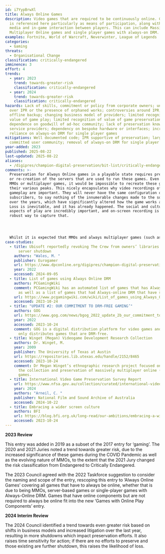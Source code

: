 ```yaml
---
id: i7YypBrwXl
title: Always Online Games
description: Video games that are required to be continuously online. Gameplay
  is referenced here particularly as means of participation, along with social
  media and in-game interaction between players. This can include Massively
  Multiplayer Online games and single player games with always-on DRM.
examples: Fortnite, World of Warcraft, Neverwinter, League of Legends
categories:
  - Gaming
threats:
  - Organisational Change
classification: critically-endangered
imminence: 3
effort: 4
trends:
  - year: 2023
    trend: towards-greater-risk
    classification: critically-endangered
  - year: 2024
    trend: towards-greater-risk
    classification: critically-endangered
hazards: Lack of skills, commitment or policy from corporate owners; uncertainty
  over IPR or the presence of orphaned works; controversies around IPR; lack of
  offline backup; changing business model of providers; limited recognition of
  value of game play; limited recognition of value of game preservation; over
  dependence on goodwill of ad-hoc community; lack of preservation know-how at
  service providers; dependency on bespoke hardware or interfaces; increased
  reliance on always-on DRM for single player games
mitigations: Well documented code; IPR supportive of preservation; large and
  committed user community; removal of always-on DRM for single player games
year-added: 2023
published: 2025-08-22
last-updated: 2025-08-22
aliases:
  - /digipres/champion-digital-preservation/bit-list/critically-endangered/bitlist-always-online
comments: >-
  Preservation for Always Online games in a playable state requires preservation
  or re-creation of the servers that are used to run these games. Even then, for
  MMOs or multiplayer games, it would be impossible to recreate these games at
  their various peaks. This nicely encapsulates why video recordings of (online)
  gameplay are important. They will never have the same configuration of
  subscribers, to say nothing of the innumerable changes made to the software
  over the years, which have significantly altered how the game works and looks.
  Loss is inevitable, and it has already happened. The social and cultural
  aspects of play are incredibly important, and on-screen recording is the most
  robust way to capture that.




  Whilst it is expected that MMOs and always multiplayer games (such as Fortnite) would always require an internet connection due to their reliance on servers, single player games, or those where the primary gameplay is single player, being always online due to DRM provides an added risk to preservation. If the server shuts down, then even the single player components might not be playable, thus loss happens faster than a single player game that does not have a reliance on servers. For more details, see the ‘Shut Down or Discontinued Video Games’ entry.
case-studies:
  - title: Ubisoft reportedly revoking The Crew from owners’ libraries following
      server shutdown
    authors: "Wales, M. "
    publisher: Eurogamer
    url: https://www.dpconline.org/digipres/champion-digital-preservation/bit-list/critically-endangered/bitlist-always-online#:~:text=%22We%20announced%20on%20December%2014,server%20infrastructure%20and%20licensing%20constraints.%22
    year: 2022
    accessed: 2024-09-05
  - title: List of games using Always Online DRM
    authors: PCGamingWiki
    comment: PCGamingWiki has an automated list of games that has Always-online DRM
      as well as a list of games that had Always-online DRM that have shut down.
    url: https://www.pcgamingwiki.com/wiki/List_of_games_using_Always_Online_DRM
    accessed: 2023-10-24
  - title: "UPDATE #2: OUR COMMITMENT TO DRM-FREE GAMING’"
    authors: GOG
    url: https://www.gog.com/news/bgog_2022_update_2b_our_commitment_to_drmfree_gaming
    year: 2022
    accessed: 2023-10-24
    comment: GOG is a digital distribution platform for video games and films that
      only distributes games that are DRM-free.
  - title: Winget (Megan) Videogame Development Research Collection
    authors: Dr. Winget, M.
    year: 2009
    publisher: The University of Texas at Austin
    url: https://repositories.lib.utexas.edu/handle/2152/8465
    accessed: 2023-10-24
    comment: Dr Megan Winget’s ethnographic research project focused on supporting
      the collection and preservation of massively multiplayer online (MMO)
      games.
  - title: International Video Game Preservation Survey Report
    url: https://www.nfsa.gov.au/collection/curated/international-video-games-preservation
    year: 2024
    authors: "Arneil, C. "
    publisher: National Film and Sound Archive of Australia
    accessed: 2024-10-22
  - title: Embracing a wider screen culture
    authors: BFI
    url: https://blog.bfi.org.uk/long-read/our-ambitions/embracing-a-wider-screen-culture/
    accessed: 2023-10-24
---
```

**2023 Review**

This entry was added in 2019 as a subset of the 2017 entry for ‘gaming’. The 2020 and 2021 Juries noted a trend towards greater risk, due to the increased significance of these games during the COVID Pandemic as well as the evolving nature of MMOs, to the extent that the 2021 Jury changed the risk classification from Endangered to Critically Endangered.

The 2023 Council agreed with the 2022 Taskforce suggestion to consider the naming and scope of the entry, rescoping this entry to ‘Always Online Games’ covering all games that have to always be online, whether that is due to being MMOs, server-based games or single-player games with Always-Online DRM. Games that have online components but are not required to always be online fit into the new ‘Games with Online Play Components’ entry.

**2024 Interim Review**

The 2024 Council identified a trend towards even greater risk based on shifts in business models and increased litigation over the last year, resulting in more shutdowns which impact preservation efforts. It also raises time sensitivity for action; if there are no efforts to preserve and those existing are further shutdown, this raises the likelihood of loss.
